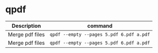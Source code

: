 <!--ts-->
<!--te-->


# qpdf

Description | command
------------|-----
Merge pdf files  | `qpdf --empty --pages 5.pdf 6.pdf a.pdf`
Merge pdf files  | `qpdf --empty --pages 5.pdf 6.pdf a.pdf`

